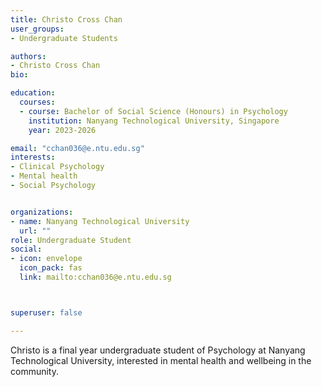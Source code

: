 ```yaml
---
title: Christo Cross Chan
user_groups:
- Undergraduate Students

authors:
- Christo Cross Chan
bio:

education:
  courses:
  - course: Bachelor of Social Science (Honours) in Psychology
    institution: Nanyang Technological University, Singapore
    year: 2023-2026

email: "cchan036@e.ntu.edu.sg"
interests:
- Clinical Psychology
- Mental health
- Social Psychology


organizations:
- name: Nanyang Technological University
  url: ""
role: Undergraduate Student
social:
- icon: envelope
  icon_pack: fas
  link: mailto:cchan036@e.ntu.edu.sg



superuser: false

---
```


Christo is a final year undergraduate student of Psychology at Nanyang Technological University, interested in mental health and wellbeing in the community.
